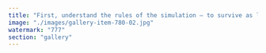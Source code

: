 ```yaml
---
title: "First, understand the rules of the simulation — to survive as long as possible.<br /><br />That gives us time to search for the origin of the simulation itself, and to explore why consciousness emerged within it.<br /><br />Ultimately, the goal is to communicate with the origin — whatever it may be.<br /><br />cc CentraleSupélec Stanford University"
image: "./images/gallery-item-780-02.jpg"
watermark: "777"
section: "gallery"
---
```

